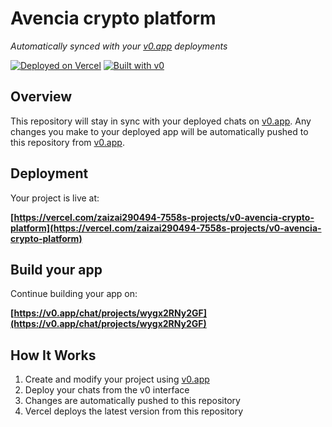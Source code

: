 # Avencia crypto platform

*Automatically synced with your [v0.app](https://v0.app) deployments*

[![Deployed on Vercel](https://img.shields.io/badge/Deployed%20on-Vercel-black?style=for-the-badge&logo=vercel)](https://vercel.com/zaizai290494-7558s-projects/v0-avencia-crypto-platform)
[![Built with v0](https://img.shields.io/badge/Built%20with-v0.app-black?style=for-the-badge)](https://v0.app/chat/projects/wygx2RNy2GF)

## Overview

This repository will stay in sync with your deployed chats on [v0.app](https://v0.app).
Any changes you make to your deployed app will be automatically pushed to this repository from [v0.app](https://v0.app).

## Deployment

Your project is live at:

**[https://vercel.com/zaizai290494-7558s-projects/v0-avencia-crypto-platform](https://vercel.com/zaizai290494-7558s-projects/v0-avencia-crypto-platform)**

## Build your app

Continue building your app on:

**[https://v0.app/chat/projects/wygx2RNy2GF](https://v0.app/chat/projects/wygx2RNy2GF)**

## How It Works

1. Create and modify your project using [v0.app](https://v0.app)
2. Deploy your chats from the v0 interface
3. Changes are automatically pushed to this repository
4. Vercel deploys the latest version from this repository
